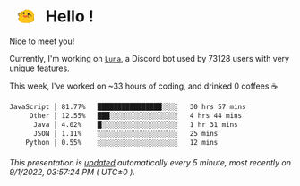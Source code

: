 <h1>   <img src="./spoinky.gif" style="vertical-align:middle;" width="30px">   Hello ! </h1>

Nice to meet you!

Currently, I'm working on <a href='https://github.com/Asgarrrr/Luna'>`Luna`</a>, a Discord bot used by 73128 users with very unique features.

This week, I've worked on ~33 hours of coding, and drinked 0 coffees ☕

```
JavaScript │ 81.77%   ████████████████░░░░   30 hrs 57 mins
     Other │ 12.55%   ███░░░░░░░░░░░░░░░░░   4 hrs 44 mins
      Java │ 4.02%    █░░░░░░░░░░░░░░░░░░░   1 hr 31 mins
      JSON │ 1.11%    ░░░░░░░░░░░░░░░░░░░░   25 mins
    Python │ 0.55%    ░░░░░░░░░░░░░░░░░░░░   12 mins
```

###### This presentation is [updated](https://github.com/Asgarrrr) automatically every 5 minute, most recently on 9/1/2022, 03:57:24 PM ( UTC±0 ).